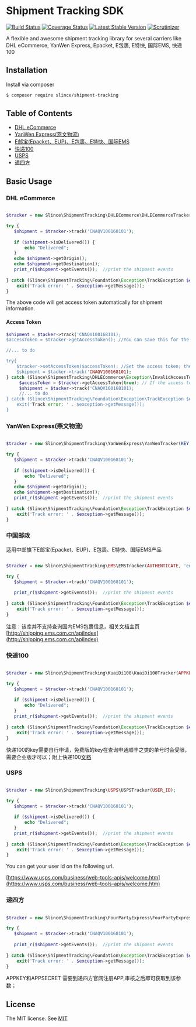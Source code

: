 # Shipment Tracking SDK 

[![Build Status](https://img.shields.io/travis/slince/shipment-tracking/master.svg?style=flat-square)](https://travis-ci.org/slince/shipment-tracking)
[![Coverage Status](https://img.shields.io/codecov/c/github/slince/shipment-tracking.svg?style=flat-square)](https://codecov.io/github/slince/shipment-tracking)
[![Latest Stable Version](https://img.shields.io/packagist/v/slince/shipment-tracking.svg?style=flat-square&label=stable)](https://packagist.org/packages/slince/shipment-tracking)
[![Scrutinizer](https://img.shields.io/scrutinizer/g/slince/shipment-tracking.svg?style=flat-square)](https://scrutinizer-ci.com/g/slince/shipment-tracking/?branch=master)

A flexible and awesome shipment tracking library for several carriers like DHL eCommerce, YanWen Express, Epacket, E包裹, E特快, 国际EMS, 快递100

## Installation

Install via composer

```bash
$ composer require slince/shipment-tracking
```

## Table of Contents

- [DHL eCommerce](#dhl-ecommerce)
- [YanWen Express(燕文物流)](#yanwen-express燕文物流)
- [E邮宝(Epacket、EUP)、E包裹、E特快、国际EMS](#中国邮政)
- [快递100](#快递100)
- [USPS](#usps)
- [递四方](#递四方)

## Basic Usage

### DHL eCommerce

```php

$tracker = new Slince\ShipmentTracking\DHLECommerce\DHLECommerceTracker(CLIENT_ID, PASSWORD);

try {
   $shipment = $tracker->track('CNAQV100168101');
   
   if ($shipment->isDelivered()) {
       echo "Delivered";
   }
   echo $shipment->getOrigin();
   echo $shipment->getDestination();
   print_r($shipment->getEvents());  //print the shipment events
   
} catch (Slince\ShipmentTracking\Foundation\Exception\TrackException $exception) {
    exit('Track error: ' . $exception->getMessage());
}

```
The above code will get access token automatically for shipment information.

#### Access Token

```php
$shipment = $tacker->track('CNAQV100168101);
$accessToken = $tracker->getAccessToken(); //You can save this for the next query

//... to do

try{
    $tracker->setAccessToken($accessToken); //Set the access token; the tracker will not send requst for the access token
    $shipment = $tacker->track('CNAQV100168101);
} catch (Slince\ShipmentTracking\DHLECommerce\Exception\InvalidAccessTokenException $exception) {
     $accessToken = $tracker->getAccessToken(true); // If the access token is invalid, refresh it.
     $shipment = $tacker->track('CNAQV100168101);
     //... to do
} catch (Slince\ShipmentTracking\Foundation\Exception\TrackException $exception) {
    exit('Track error: ' . $exception->getMessage());
}
```

### YanWen Express(燕文物流)

```php

$tracker = new Slince\ShipmentTracking\YanWenExpress\YanWenTracker(KEY, 'en');

try {
   $shipment = $tracker->track('CNAQV100168101');
   
   if ($shipment->isDelivered()) {
       echo "Delivered";
   }
   echo $shipment->getOrigin();
   echo $shipment->getDestination();
   print_r($shipment->getEvents());  //print the shipment events
   
} catch (Slince\ShipmentTracking\Foundation\Exception\TrackException $exception) {
    exit('Track error: ' . $exception->getMessage());
}

```

### 中国邮政 

适用中邮旗下E邮宝(Epacket、EUP)、E包裹、E特快、国际EMS产品


```php

$tracker = new Slince\ShipmentTracking\EMS\EMSTracker(AUTHENTICATE, 'en');

try {
   $shipment = $tracker->track('CNAQV100168101');
   
   print_r($shipment->getEvents());  //print the shipment events
   
} catch (Slince\ShipmentTracking\Foundation\Exception\TrackException $exception) {
    exit('Track error: ' . $exception->getMessage());
}

```

注意：该库并不支持查询国内EMS包裹信息，相关文档主页[http://shipping.ems.com.cn/apiIndex](http://shipping.ems.com.cn/apiIndex)

### 快递100

```php

$tracker = new Slince\ShipmentTracking\KuaiDi100\KuaiDi100Tracker(APPKEY, 'shunfeng'); //承运商名称并不是标准的承运商代码，实际承运商代码请到kuaidi100.com查看

try {
   $shipment = $tracker->track('CNAQV100168101');
   
   if ($shipment->isDelivered()) {
       echo "Delivered";
   }
   print_r($shipment->getEvents());  //print the shipment events
   
} catch (Slince\ShipmentTracking\Foundation\Exception\TrackException $exception) {
    exit('Track error: ' . $exception->getMessage());
}

```
快递100的key需要自行申请，免费版的key在查询申通顺丰之类的单号时会受限，需要企业版才可以；附上快递100[文档](https://www.kuaidi100.com/openapi/api_post.shtml)

### USPS

```php

$tracker = new Slince\ShipmentTracking\USPS\USPSTracker(USER_ID);

try {
   $shipment = $tracker->track('CNAQV100168101');
   
   if ($shipment->isDelivered()) {
       echo "Delivered";
   }
   print_r($shipment->getEvents());  //print the shipment events
   
} catch (Slince\ShipmentTracking\Foundation\Exception\TrackException $exception) {
    exit('Track error: ' . $exception->getMessage());
}

```

You can get your user id on the following url.

[https://www.usps.com/business/web-tools-apis/welcome.htm](https://www.usps.com/business/web-tools-apis/welcome.htm)

### 递四方

```php

$tracker = new Slince\ShipmentTracking\FourPartyExpress\FourPartyExpressTracker(APPKEY, APPSECRET);

try {
   $shipment = $tracker->track('CNAQV100168101');
   
   print_r($shipment->getEvents());  //print the shipment events
   
} catch (Slince\ShipmentTracking\Foundation\Exception\TrackException $exception) {
    exit('Track error: ' . $exception->getMessage());
}

```

APPKEY和APPSECRET 需要到递四方官网注册APP,审核之后即可获取到该参数；

## License
 
The MIT license. See [MIT](https://opensource.org/licenses/MIT)

